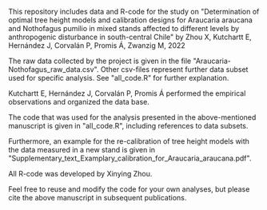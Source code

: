 This repository includes data and R-code for the study on "Determination of optimal tree height models and calibration designs for Araucaria araucana and Nothofagus pumilio in mixed stands affected to different levels by anthropogenic disturbance in south-central Chile" by Zhou X, Kutchartt E, Hernández J, Corvalán P, Promis Á, Zwanzig M, 2022

The raw data collected by the project is given in the file "Araucaria-Nothofagus_raw_data.csv". Other csv-files represent further data subset used for specific analysis. See "all_code.R" for further explanation.

  Kutchartt E, Hernández J, Corvalán P, Promis Á performed the empirical observations and organized the data base.

The code that was used for the analysis presented in the above-mentioned manuscript is given in "all_code.R", including references to data subsets.

Furthermore, an example for the re-calibration of tree height models with the data measured in a new stand is given in "Supplementary_text_Examplary_calibration_for_Araucaria_araucana.pdf".

 All R-code was developed by Xinying Zhou.

Feel free to reuse and modify the code for your own analyses, but please cite the above manuscript in subsequent publications.

